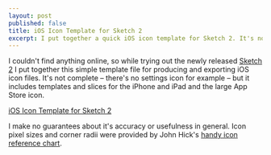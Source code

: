 ```yaml
---
layout: post
published: false
title: iOS Icon Template for Sketch 2
excerpt: I put together a quick iOS icon template for Sketch 2. It's not complete but it includes templates and slices for the iPhone and iPad and the large App Store icon.
---
```


I couldn't find anything online, so while trying out the newly released [Sketch 2](http://bohemiancoding.com/sketch/) I put together this simple template file for producing and exporting iOS icon files. It's not complete – there's no settings icon for example – but it includes templates and slices for the iPhone and iPad and the large App Store icon.

[iOS Icon Template for Sketch 2](http://adevelopingstory.com/assets/files/ios-icon-template.sketch)

I make no guarantees about it's accuracy or usefulness in general. Icon pixel sizes and corner radii were provided by John Hick's [handy icon reference chart](http://iconhandbook.co.uk/reference/chart/ios/).



